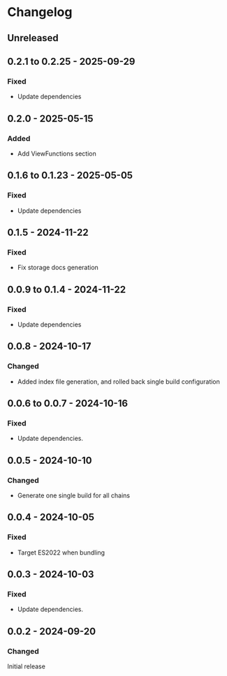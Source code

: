 # Changelog

## Unreleased

## 0.2.1 to 0.2.25 - 2025-09-29

### Fixed

- Update dependencies

## 0.2.0 - 2025-05-15

### Added

- Add ViewFunctions section

## 0.1.6 to 0.1.23 - 2025-05-05

### Fixed

- Update dependencies

## 0.1.5 - 2024-11-22

### Fixed

- Fix storage docs generation

## 0.0.9 to 0.1.4 - 2024-11-22

### Fixed

- Update dependencies

## 0.0.8 - 2024-10-17

### Changed

- Added index file generation, and rolled back single build configuration

## 0.0.6 to 0.0.7 - 2024-10-16

### Fixed

- Update dependencies.

## 0.0.5 - 2024-10-10

### Changed

- Generate one single build for all chains

## 0.0.4 - 2024-10-05

### Fixed

- Target ES2022 when bundling

## 0.0.3 - 2024-10-03

### Fixed

- Update dependencies.

## 0.0.2 - 2024-09-20

### Changed

Initial release
